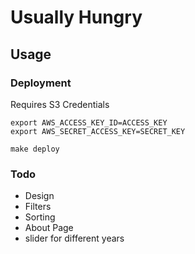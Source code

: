 # Usually Hungry

## Usage

### Deployment

Requires S3 Credentials
```
export AWS_ACCESS_KEY_ID=ACCESS_KEY
export AWS_SECRET_ACCESS_KEY=SECRET_KEY
```

`make deploy`

### Todo

* Design
* Filters
* Sorting
* About Page
* slider for different years